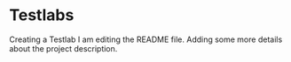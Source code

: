 # Testlabs
Creating a Testlab
I am editing the README file. Adding some more details about the project description.
